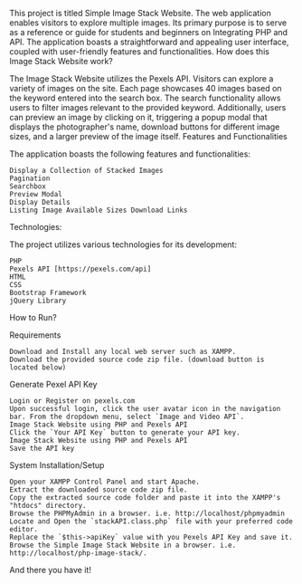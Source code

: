 This project is titled Simple Image Stack Website. The web application enables visitors to explore multiple images. Its primary purpose is to serve as a reference or guide for students and beginners on Integrating PHP and API. The application boasts a straightforward and appealing user interface, coupled with user-friendly features and functionalities.
How does this Image Stack Website work?

The Image Stack Website utilizes the Pexels API. Visitors can explore a variety of images on the site. Each page showcases 40 images based on the keyword entered into the search box. The search functionality allows users to filter images relevant to the provided keyword. Additionally, users can preview an image by clicking on it, triggering a popup modal that displays the photographer's name, download buttons for different image sizes, and a larger preview of the image itself.
Features and Functionalities

The application boasts the following features and functionalities:

    Display a Collection of Stacked Images
    Pagination
    Searchbox
    Preview Modal
    Display Details
    Listing Image Available Sizes Download Links

Technologies:

The project utilizes various technologies for its development:

    PHP
    Pexels API [https://pexels.com/api]
    HTML
    CSS
    Bootstrap Framework
    jQuery Library
How to Run?

Requirements

    Download and Install any local web server such as XAMPP.
    Download the provided source code zip file. (download button is located below)

Generate Pexel API Key

    Login or Register on pexels.com
    Upon successful login, click the user avatar icon in the navigation bar. From the dropdown menu, select `Image and Video API`.
    Image Stack Website using PHP and Pexels API
    Click the `Your API Key` button to generate your API key.
    Image Stack Website using PHP and Pexels API
    Save the API key

System Installation/Setup

    Open your XAMPP Control Panel and start Apache.
    Extract the downloaded source code zip file.
    Copy the extracted source code folder and paste it into the XAMPP's "htdocs" directory.
    Browse the PHPMyAdmin in a browser. i.e. http://localhost/phpmyadmin
    Locate and Open the `stackAPI.class.php` file with your preferred code editor.
    Replace the `$this->apiKey` value with you Pexels API Key and save it.
    Browse the Simple Image Stack Website in a browser. i.e. http://localhost/php-image-stack/.

And there you have it! 
